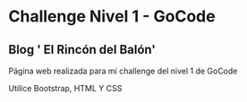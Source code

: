 # Challenge Nivel 1 - GoCode

## Blog ' El Rincón del Balón'

Página web realizada para mi challenge del nivel 1 de GoCode

Utilice Bootstrap, HTML Y CSS
